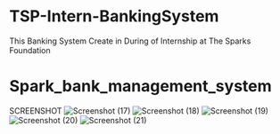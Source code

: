 # TSP-Intern-BankingSystem

This Banking System Create in During of Internship at The Sparks Foundation

# Spark_bank_management_system

SCREENSHOT
![Screenshot (17)](https://github.com/sohinali/Sparak_bank_management_system/assets/107634907/5e36b9d5-69fe-479e-b79a-c1a5dfd1cab5)
![Screenshot (18)](https://github.com/sohinali/Sparak_bank_management_system/assets/107634907/6f11a126-9728-4aef-b3be-95e09705a8b9)
![Screenshot (19)](https://github.com/sohinali/Sparak_bank_management_system/assets/107634907/19383ef3-f9e5-4dc0-a764-1fe1dc65fdf8)
![Screenshot (20)](https://github.com/sohinali/Sparak_bank_management_system/assets/107634907/9b4bf16b-0da5-4899-9ad3-a049895bda10)
![Screenshot (21)](https://github.com/sohinali/Sparak_bank_management_system/assets/107634907/48e1c767-4c36-4475-9d8d-814432186f1f)

